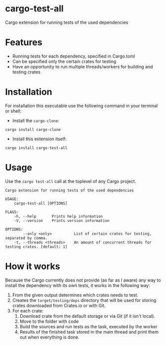 # cargo-test-all
Cargo extension for running tests of the used dependencies

# Features
- Running tests for each dependency, specified in Cargo.toml
- Can be specified only the certain crates for testing
- Have an opportunity to run multiple threads/workers for building and testing crates

# Installation
For installation this executable use the following command in your terminal or shell:
- Install the `cargo-clone`:
```
cargo install cargo-clone
```
- Install this extension itself:
```
cargo install cargo-test-all
```

# Usage
Use the `cargo test-all` call at the toplevel of any Cargo project.

```
Cargo extension for running tests of the used dependencies

USAGE:
    cargo-test-all [OPTIONS]

FLAGS:
    -h, --help       Prints help information
    -V, --version    Prints version information

OPTIONS:
        --only <only>          List of certain crates for testing, separated by comma.
    -t, --threads <threads>    An amount of concurrent threads for testing crates. [default: 1]
```

# How it works
Because the Cargo currently does not provide (as far as I aware) any way to install the dependency with its own tests, it works in the following way:
1) From the given output determines which crates needs to test.
2) Creates the `target/testing/deps` directory that will be used for storing crates downloaded from Crates.io or with Git.
3) For each crate:
    1) Download crate from the default storage or via Git (if it isn't local).
    2) Move to the folder with code
    3) Build the sources and run tests as the task, executed by the worker
    4) Results of the finished task stored in the main thread and print them out when everything is done.
